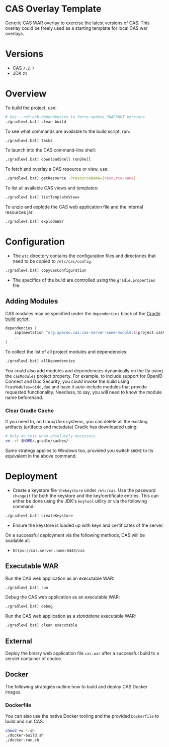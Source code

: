 CAS Overlay Template 
=======================

Generic CAS WAR overlay to exercise the latest versions of CAS. This overlay could be freely used as a starting template for local CAS war overlays.

# Versions

- CAS `7.2.7`
- JDK `21`

# Overview

To build the project, use:

```bash
# Use --refresh-dependencies to force-update SNAPSHOT versions
./gradlew[.bat] clean build
```

To see what commands are available to the build script, run:

```bash
./gradlew[.bat] tasks
```

To launch into the CAS command-line shell:

```bash
./gradlew[.bat] downloadShell runShell
```

To fetch and overlay a CAS resource or view, use:

```bash
./gradlew[.bat] getResource -PresourceName=[resource-name]
```

To list all available CAS views and templates:

```bash
./gradlew[.bat] listTemplateViews
```

To unzip and explode the CAS web application file and the internal resources jar:

```bash
./gradlew[.bat] explodeWar
```

# Configuration

- The `etc` directory contains the configuration files and directories that need to be copied to `/etc/cas/config`.

```bash
./gradlew[.bat] copyCasConfiguration
```

- The specifics of the build are controlled using the `gradle.properties` file.

## Adding Modules

CAS modules may be specified under the `dependencies` block of the [Gradle build script](build.gradle):

```gradle
dependencies {
    implmentation "org.apereo.cas:cas-server-some-module:${project.casVersion}"
    ...
}
```

To collect the list of all project modules and dependencies:

```bash
./gradlew[.bat] allDependencies
```

You could also add modules and dependencies dynamically on the fly using the `casModules` project property. For example, to include support for OpenID Connect and Duo Security, you could invoke the build using `-PcasModules=oidc,duo` and have it auto-include modules that provide requested functionality. Needless, to say, you will need to know the module name beforehand.

### Clear Gradle Cache

If you need to, on Linux/Unix systems, you can delete all the existing artifacts (artifacts and metadata) Gradle has downloaded using:

```bash
# Only do this when absolutely necessary
rm -rf $HOME/.gradle/caches/
```

Same strategy applies to Windows too, provided you switch `$HOME` to its equivalent in the above command.

# Deployment

- Create a keystore file `thekeystore` under `/etc/cas`. Use the password `changeit` for both the keystore and the key/certificate entries. This can either be done using the JDK's `keytool` utility or via the following command:

```bash
./gradlew[.bat] createKeystore
```

- Ensure the keystore is loaded up with keys and certificates of the server.

On a successful deployment via the following methods, CAS will be available at:

* `https://cas.server.name:8443/cas`

## Executable WAR

Run the CAS web application as an executable WAR:

```bash
./gradlew[.bat] run
```

Debug the CAS web application as an executable WAR:

```bash
./gradlew[.bat] debug
```

Run the CAS web application as a *standalone* executable WAR:

```bash
./gradlew[.bat] clean executable
```

## External

Deploy the binary web application file `cas.war` after a successful build to a servlet container of choice.

## Docker

The following strategies outline how to build and deploy CAS Docker images.

### Dockerfile

You can also use the native Docker tooling and the provided `Dockerfile` to build and run CAS.

```bash
chmod +x *.sh
./docker-build.sh
./docker-run.sh
```
